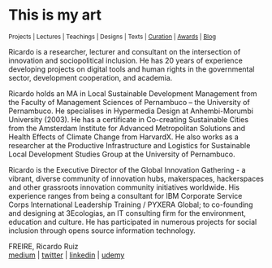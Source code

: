 # This is my art

<small>Projects | Lectures | Teachings | Designs | Texts | [Curation](curation.md) | [Awards](awards.md) | [Blog](https://readruiz.medium.com/)</small>

Ricardo is a researcher, lecturer and consultant on the intersection of innovation and sociopolitical inclusion. He has 20 years of experience developing projects on digital tools and human rights in the governmental sector, development cooperation, and academia.

Ricardo holds an MA in Local Sustainable Development Management from the Faculty of Management Sciences of Pernambuco – the University of Pernambuco. He specialises in Hypermedia Design at Anhembi-Morumbi University (2003). He has a certificate in Co-creating Sustainable Cities from the Amsterdam Institute for Advanced Metropolitan Solutions and Health Effects of Climate Change from HarvardX. He also works as a researcher at the Productive Infrastructure and Logistics for Sustainable Local Development Studies Group at the University of Pernambuco.

Ricardo is the Executive Director of the Global Innovation Gathering - a vibrant, diverse community of innovation hubs, makerspaces, hackerspaces and other grassroots innovation community initiatives worldwide. His experience ranges from being a consultant for IBM Corporate Service Corps International Leadership Training / PYXERA Global; to co-founding and designing at 3Ecologias, an IT consulting firm for the environment, education and culture. He has participated in numerous projects for social inclusion through opens source information technology.

FREIRE, Ricardo Ruiz  
[medium](http://medium.com/@readruiz/) | [twitter](https://twitter.com/Jah_ras_tafari) | [linkedin](https://www.linkedin.com/in/ricardoruizfreire/) | [udemy](https://www.udemy.com/user/ricardo-ruiz-freire-2/)
